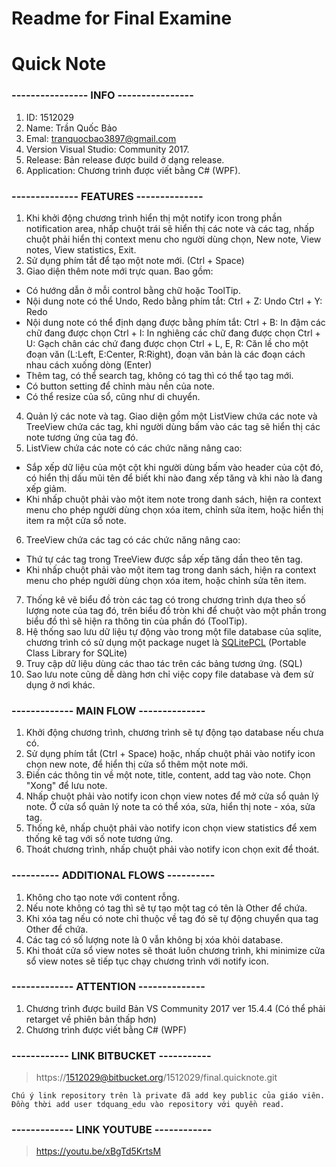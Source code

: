 # Readme for Final Examine
# Quick Note

### ---------------- INFO ----------------
1. ID: 1512029
2. Name: Trần Quốc Bảo
3. Emal: tranquocbao3897@gmail.com
4. Version Visual Studio: Community 2017.
5. Release: Bản release được build ở dạng release.
6. Application: Chương trình được viết bằng C# (WPF).

### -------------- FEATURES --------------
1. Khi khởi động chương trình hiển thị một notify icon trong phần notification area,
nhấp chuột trái sẽ hiển thị các note và các tag, nhấp chuột phải hiển thị context menu
cho người dùng chọn, New note, View notes, View statistics, Exit.
2. Sử dụng phím tắt để tạo một note mới. (Ctrl + Space)
3. Giao diện thêm note mới trực quan. Bao gồm:

- Có hướng dẫn ở mỗi control bằng chữ hoặc ToolTip.
- Nội dung note có thể Undo, Redo bằng phím tắt:
Ctrl + Z: Undo
Ctrl + Y: Redo
- Nội dung note có thể định dạng được bằng phím tắt:
Ctrl + B: In đậm các chữ đang được chọn
Ctrl + I: In nghiêng các chữ đang được chọn
Ctrl + U: Gạch chân các chứ đang được chọn
Ctrl + L, E, R: Căn lề cho một đoạn văn (L:Left, E:Center, R:Right), đoạn văn bản là các đoạn cách nhau cách xuống dòng (Enter)
- Thêm tag, có thể search tag, không có tag thì có thể tạo tag mới.
- Có button setting để chỉnh màu nền của note.
- Có thể resize của sổ, cũng như di chuyển.

4. Quản lý các note và tag. Giao diện gồm một ListView chứa các note và TreeView chứa các tag,
khi người dùng bấm vào các tag sẽ hiển thị các note tương ứng của tag đó.
5. ListView chứa các note có các chức năng nâng cao:

- Sắp xếp dữ liệu của một cột khi người dùng bấm vào header của cột đó,
có hiển thị dấu mũi tên để biết khi nào đang xếp tăng và khi nào là đang xếp giảm.
- Khi nhấp chuột phải vào một item note trong danh sách,
hiện ra context menu cho phép người dùng chọn xóa item, chỉnh sửa item, hoặc hiển thị item ra một cửa sổ note.

6. TreeView chứa các tag có các chức năng nâng cao:

- Thứ tự các tag trong TreeView được sắp xếp tăng dần theo tên tag.
- Khi nhấp chuột phải vào một item tag trong danh sách,
hiện ra context menu cho phép người dùng chọn xóa item, hoặc chỉnh sửa tên item.

7. Thống kê vẽ biểu đồ tròn các tag có trong chương trình dựa theo số lượng note của tag đó,
trên biểu đồ tròn khi để chuột vào một phần trong biểu đồ thì sẽ hiện ra thông tin của phần đó (ToolTip).
8. Hệ thống sao lưu dữ liệu tự động vào trong một file database của sqlite,
chương trình có sử dụng một package nuget là [SQLitePCL](https://www.nuget.org/packages/SQLitePCL) (Portable Class Library for SQLite)
9. Truy cập dữ liệu dùng các thao tác trên các bảng tương ứng. (SQL)
10. Sao lưu note cũng dễ dàng hơn chỉ việc copy file database và đem sử dụng ở nơi khác.

### ------------- MAIN FLOW --------------
1. Khởi động chương trình, chương trình sẽ tự động tạo database nếu chưa có.
2. Sử dụng phím tắt (Ctrl + Space) hoặc, nhấp chuột phải vào notify icon chọn new note,
để hiển thị cửa sổ thêm một note mới.
3. Điền các thông tin về một note, title, content, add tag vào note. Chọn "Xong" để lưu note.
4. Nhấp chuột phải vào notify icon chọn view notes để mở cửa sổ quản lý note. 
Ở cửa sổ quản lý note ta có thể xóa, sửa, hiển thị note - xóa, sửa tag.
5. Thống kê, nhấp chuột phải vào notify icon chọn view statistics để xem thống kê tag với số note tương ứng.
6. Thoát chương trình, nhấp chuột phải vào notify icon chọn exit để thoát.

### ---------- ADDITIONAL FLOWS ----------
1. Không cho tạo note với content rỗng.
2. Nếu note không có tag thì sẽ tự tạo một tag có tên là Other để chứa.
3. Khi xóa tag nếu có note chỉ thuộc về tag đó sẽ tự động chuyển qua tag Other để chứa.
4. Các tag có số lượng note là 0 vẫn không bị xóa khỏi database.
5. Khi thoát cửa sổ view notes sẽ thoát luôn chương trình,
khi minimize cửa sổ view notes sẽ tiếp tục chạy chương trình với notify icon.

### ------------- ATTENTION --------------
1. Chương trình được build Bản VS Community 2017 ver 15.4.4
(Có thể phải retarget về phiên bản thấp hơn)
2. Chương trình được viết bằng C# (WPF)

### ------------ LINK BITBUCKET -----------
> https://1512029@bitbucket.org/1512029/final.quicknote.git
```
Chú ý link repository trên là private đã add key public của giáo viên.
Đồng thời add user tdquang_edu vào repository với quyền read.
```
### ------------- LINK YOUTUBE ------------
> https://youtu.be/xBgTd5KrtsM